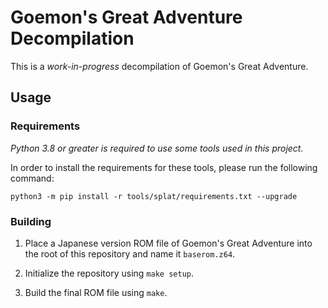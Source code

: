 # Goemon's Great Adventure Decompilation

This is a *work-in-progress* decompilation of Goemon's Great Adventure.

## Usage

### Requirements

*Python 3.8 or greater is required to use some tools used in this project.*

In order to install the requirements for these tools, please run the following command:

`python3 -m pip install -r tools/splat/requirements.txt --upgrade`

### Building

1. Place a Japanese version ROM file of Goemon's Great Adventure into the root of this repository and name it `baserom.z64`.

2. Initialize the repository using `make setup`.

3. Build the final ROM file using `make`.